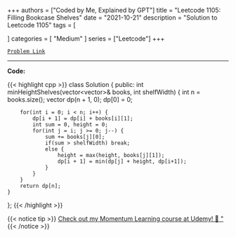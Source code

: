 
+++
authors = ["Coded by Me, Explained by GPT"]
title = "Leetcode 1105: Filling Bookcase Shelves"
date = "2021-10-21"
description = "Solution to Leetcode 1105"
tags = [
    
]
categories = [
    "Medium"
]
series = ["Leetcode"]
+++



[`Problem Link`](https://leetcode.com/problems/filling-bookcase-shelves/description/)

---

**Code:**

{{< highlight cpp >}}
class Solution {
public:
    int minHeightShelves(vector<vector<int>>& books, int shelfWidth) {
        int n = books.size();
        vector<int> dp(n + 1, 0);
        dp[0] = 0;

        for(int i = 0; i < n; i++) {
            dp[i + 1] = dp[i] + books[i][1];
            int sum = 0, height = 0;
            for(int j = i; j >= 0; j--) {
                sum += books[j][0];
                if(sum > shelfWidth) break;
                else {
                    height = max(height, books[j][1]);
                    dp[i + 1] = min(dp[j] + height, dp[i+1]);
                }
            }
        }
        return dp[n];        
    }
};
{{< /highlight >}}



{{< notice tip >}}
[Check out my Momentum Learning course at Udemy! 🚀 "](https://www.udemy.com/course/blind-75-the-data-structures-and-algorithms-essentials/)
{{< /notice >}}

